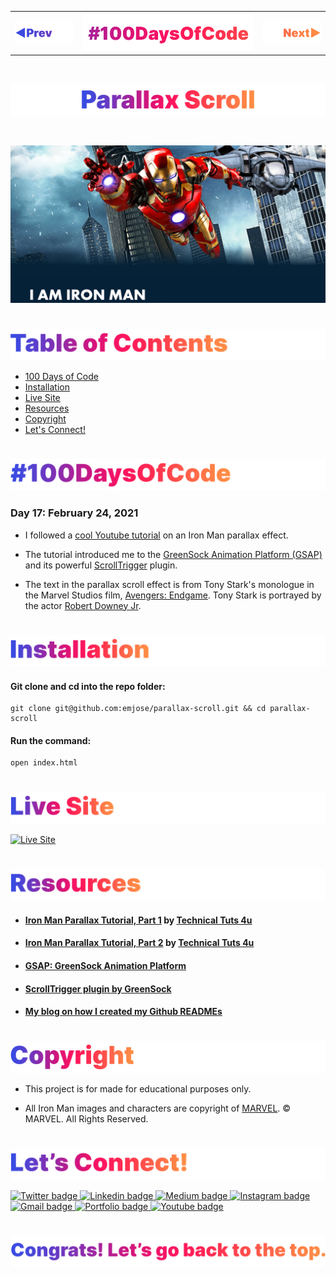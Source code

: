 <p id="header"><p>

<table><tr>
<td> <a href="https://github.com/emjose/video-scroll-two/#header"><img src="Assets/header-left.png" alt="previous" style="width: 200px;"/></a> </td>
<td> <a href="https://github.com/emjose/one-hundred/#header"><img src="Assets/header-center.png" alt="100 days of code" style="width: 580px;"/></a> </td>
<td> <a href="https://github.com/emjose/split-landing-page/#header"><img src="Assets/header-right.png" alt="next" style="width: 200px;"/></a> </td>
</tr></table>

<br>

<p id="project-title"><p>

<a href=#table-of-contents>![Parallax Scroll](Assets/inter-017-parallax-scroll.png)</a> 

<br>

<a href="https://emjose.github.io/parallax-scroll/">![Parallax Scroll](Assets/preview-017-parallax-scroll.png)</a> 

#

<p id="table-of-contents"><p>

<a href=#table-of-contents>![Table of Contents](Assets/inter-toc.png)</a>  

- [100 Days of Code](#100days)
- [Installation](#installation) 
- [Live Site](#live-site)
- [Resources](#resources)
- [Copyright](#copyright)
- [Let's Connect!](#lets-connect) 

#

<p id="100days"><p>

<a href=#100days>![#100DaysOfCode](Assets/inter-100hash.png)</a>  

### Day 17: February 24, 2021
- I followed a <a href="https://youtu.be/zIlXK2_bxZc">cool Youtube tutorial</a> on an Iron Man parallax effect. 

- The tutorial introduced me to the <a href="https://greensock.com/">GreenSock Animation Platform (GSAP)</a> and its powerful <a href="https://greensock.com/scrolltrigger/">ScrollTrigger</a> plugin.

- The text in the parallax scroll effect is from Tony Stark's monologue in the Marvel Studios film, <a href="https://www.marvel.com/movies/avengers-endgame">Avengers: Endgame</a>. Tony Stark is portrayed by the actor <a href="https://www.imdb.com/name/nm0000375/">Robert Downey Jr</a>.


#

<p id="installation"><p>

<a href=#installation>![Installation](Assets/inter-installation.png)</a>

#### Git clone and cd into the repo folder:
``` 
git clone git@github.com:emjose/parallax-scroll.git && cd parallax-scroll
```
#### Run the command:
```
open index.html
```

#

<p id="live-site"><p>

<a href="https://emjose.github.io/parallax-scroll/">![Live Site](Assets/inter-live-site.png)</a>  

<a href="https://emjose.github.io/parallax-scroll/">![Live Site](Assets/017-ironman.gif)</a>

#

<p id="resources"><p>

<a href=#resources>![Resources](Assets/inter-resources.png)</a>  

- #### [Iron Man Parallax Tutorial, Part 1](https://youtu.be/zIlXK2_bxZc) by [Technical Tuts 4u](https://www.youtube.com/channel/UCeDbQlQY8jP9wGmBaVWhHMA)

- #### [Iron Man Parallax Tutorial, Part 2](https://youtu.be/NR2vyUulNXQ) by [Technical Tuts 4u](https://www.youtube.com/channel/UCeDbQlQY8jP9wGmBaVWhHMA)

- #### [GSAP: GreenSock Animation Platform](https://greensock.com/)

- #### [ScrollTrigger plugin by GreenSock](https://greensock.com/scrolltrigger/)

- #### [My blog on how I created my Github READMEs](https://emmanueljose.medium.com/readme-a-makeover-story-b9c7be37a6de?sk=7ae6623d365409d875753e4604e42ffd) 

#

<p id="copyright"><p>

<a href=#copyright>![Copyright](Assets/inter-copyright.png)</a>

- This project is for made for educational purposes only. 
  
- All Iron Man images and characters are copyright of <a href="https://www.marvel.com/">MARVEL</a>. © MARVEL. All Rights Reserved.

#

<p id="lets-connect"><p>

<a href=#lets-connect>![Let's Connect!](Assets/inter-lets-connect.png)</a>

<p><a href="https://twitter.com/Emmanuel_Labor"><img src="https://img.shields.io/badge/twitter-%231DA1F2.svg?&style=for-the-badge&logo=twitter&logoColor=white" height=30 width=90 alt="Twitter badge"> <a href="https://www.linkedin.com/in/emmanuelpjose/"><img src="https://img.shields.io/badge/linkedin-%230064e7.svg?&style=for-the-badge&logo=linkedin&logoColor=white" height=30 width=90 alt="Linkedin badge"> <a href="https://emmanueljose.medium.com/"><img src="https://img.shields.io/badge/medium-%238700f5.svg?&style=for-the-badge&logo=medium&logoColor=white" height=30 width=90 alt="Medium badge"> <a href="https://www.instagram.com/emmanuel_jose/"><img src="https://img.shields.io/badge/instagram-%23ff0077.svg?&style=for-the-badge&logo=instagram&logoColor=white" height=30 width=90 alt="Instagram badge"> <a href="mailto:emjose@gmail.com"><img src="https://img.shields.io/badge/gmail-%23fd1745.svg?&style=for-the-badge&logo=gmail&logoColor=white" height=30 width=90 alt="Gmail badge"> <a href="https://www.emmanuel-jose.com/"><img src="https://img.shields.io/badge/portfolio-%23FF0000.svg?&style=for-the-badge&logoColor=white" height=30 width=90 alt="Portfolio badge"> <a href="https://github.com/emjose"><img src="https://img.shields.io/badge/github-%23ff8e44.svg?&style=for-the-badge&logo=github&logoColor=white" height=30 width=90 alt="Youtube badge"></p>

#

<a href=#header>![Back to Top](Assets/inter-congrats.png)</a>
